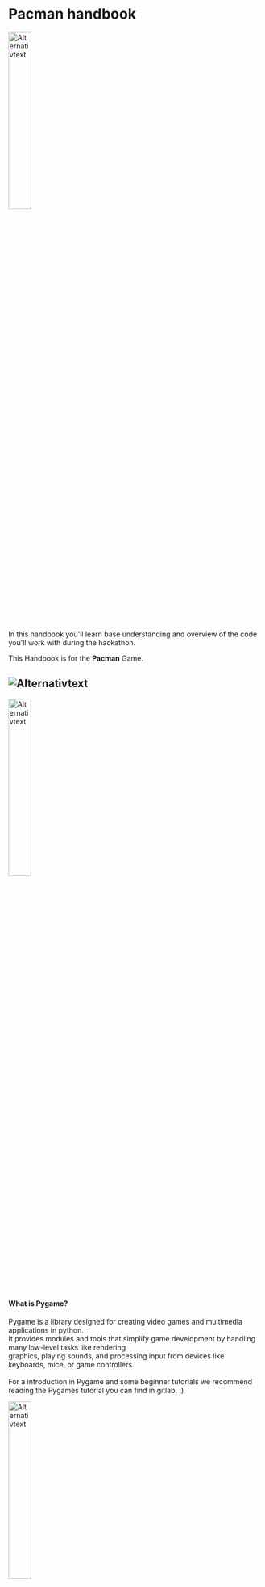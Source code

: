 # Pacman handbook

<img src="images/codealone.png" alt="Alternativtext" style="width:30%; height:auto;">

In this handbook you'll learn base understanding and overview of the code you'll work with during the hackathon.

This Handbook is for the **Pacman** Game.


## <img src="images/Introduction.png" alt="Alternativtext" style="width:auto; height:auto;">
<img src="images/pygamelogo.png" alt="Alternativtext" style="width:30%; height:auto;">

#### **What is Pygame?**



Pygame is a library designed for creating video games and multimedia applications in python. <br>
It provides modules and tools that simplify game development by handling many low-level tasks like rendering <br>
graphics, playing sounds, and processing input from devices like keyboards, mice, or game controllers.<br>
<br>
For a introduction in Pygame and some beginner tutorials we recommend reading the Pygames tutorial you can find in gitlab. :)


<img src="images/pacmanlogo.png" alt="Alternativtext" style="width:30%; height:auto;">

#### **Game Rules and Goals**

Pacman is a classic arcade game where the player controls a yellow circular character, "Pacman", navigating a maze while avoiding ghosts.<br> The goal is to eat all the dots in the maze to advance to the next level. <br>
<br>
The four ghosts "Blinky", "Pinky", "Inky" and "Clyde" patrol the maze, trying to catch Pacman.<br><br>
Blinky is a bit aggressive and chases Pacman directly.<br>
Pinky is more sneaky and tries to ambush Pacman. <br>
Inky is a bit special and is often disoriented in the maze. He combines randomnes with calculated movement.<br>
Clyde is a moody ghost. Sometimes he chases Pacman and sometimes he just wanders around aimlessly.<br><br>
When Pacman eats an **"Energizer"**(the bigger dots), he temporarily receive the power to eat the ghosts.<br>
Because they are ghosts, they will respawn in the ghost house, trying to catch Pacman again.<br>
Also, periodically, there'll appear fruits in the maze, which'll grant extra points when eaten.   

## <img src="images/ProjectOverview.png" alt="Alternativtext" style="width:auto; height:auto;">

The hackathon Pacman game consists of **14 python files** and a **text file** which contains the highscore.<br>
Also, there are two markdown files. One explaining your hackathon challenges and and a readme file, which contains a **summary** <br>
over the game files and some other noteworthy stuff. Read it to have a better overview of the files before you begin with the challenges. :)<br>
<br>
The ressources like sprites and sounds are organized in folders each with the same name.
<br>

* `Character.py`: Class for all kinds of characters. This file defines a average character class, which is used to model various core functionalities like position, movement and rendering of characters. 
<br>
This class is used by Pacman and the ghosts!
<br>

* `CharacterMode.py`: For moving sprites. This class holds all variables that belong to a character mode (like ghosts are scared or hunting).
<br>

* `Fruit.py`: Class for fruits.
<br>

* `game_constants.py`: Constants. Defines core constants and configurations of the game like screen dimensions and the direction constant,
<br> 
which defines possible movement directions and their effect on the position. 
<br>
These constants are essential for important game files like Pacman.py and MainGame.py

* `game_grid.py`: Grid that overlays the maze picture. We have a one dimensional array as a grid but for a lot of
functionality we map those indices to world coordinates (x-/y-coordinates).
<br>

* `Ghost.py`: Inherits all functionalities from the character class file and adds unique behaviors and the ghosts movement logic and strategy. 
<br>

* `high_score.txt`: Saves highscore.
<br>

* `load_image.py`: Contains a function to load the sprites from a specified path and converts them to a format compatible to Pygame's rendering system.
<br>

* `main.py`: Runs the game. See next chapter.
<br>

* `MainGame.py`: Manages main elements of the game. see next chapter.
<br>

* `MovableSprite.py`: Contains a function, that splits the sprite sheets to individual frames to use in animations. The class represents a game object that can move and display different frames.
<br>
Pacman and the ghosts inherit from this file so they can be animated. 
<br>

* `Pacman.py`: Same to the ghosts file, this file inherits from the character class file and includes movement logic, input handling and state handling (e.g. dead or alive) for Pacman.
<br>

* `Pill.py`: Defines the behavior and appearance of a pill in the game and differentiate between a normal pill and an energizer.
<br>

* `PillManager.py`: Spawns and removes pills. Manages all the pills and energizers within the game, including their initialization, tracking, and the action of Pacman eating them.
<br>

* `Scoring.py`: Manages points.
<br>

* `sprites (folder)`: Images for the game elements.


## <img src="images/HowDoesTheGameWork.png" alt="Alternativtext" style="width:auto; height:auto;">

As you have may have already seen, the code of the game is written in a object-oriented way. For Python beginners this could be a little hard to understand.<br>
<br>
Object-oriented programming (OOP) is necessary for a game, because it helps organizing the game into logical, reusable components.<br>
With this approach Pacman is represented in key elements like Pacman, the ghosts, the maze, the game logic and so on **as classes** and their behavior as **methods**.<br>
<br>
To create an easier entry into the challenge this handbook provides some simple explanations of the code you'll be working with.

1. **The main game files**

Especially in bigger projects it's common to divide the initiating file from the remaining logic. In the Pacman game the _main.py_ file is the entry point for the game, which imports the functionality of the _MainGame.py_ file, which contains the game logic. 
<br>
This provides a better overview, readability and maintaining of the code. Furthermore it separates the responsibilities of both files.
<br>
<br>
On the base of this, the Pacman game is divided in many files. They're communicating on the base of importing other files, variables and functions.
<br>
**E.g.:**<br>
```python3
from pygame import Surface
from Ghost import init_ghosts
from Pacman import Pacman
from Scoring import Scoring
from game_constants import WIDTH, HEIGHT, TOP_OFFSET, TIME_BETWEEN_ANIMATIONS
from load_image import load_image
from PillManager import PillManager
from sounds import background_sfx
```

2. **Game Logic**
<br>

The game logic is responsible for game states and coordination of game behaviour in specific situations. 
<br><br>
`game_run`: The heart of the game. This is the main loop which continously processes the logic, player movement and rendering.
<br><br>
`move_characters`: Movement logic for Pacman and the ghosts. Calls it specifically for every character.
<br><br>
`check_collisions`: As the name suggests, this function checks, if Pacman or the ghosts are colliding with a pill, fruit, other character or a wall. <br>Behavior depends on the games rules. (E.g. Pacman dies, ghosts are scared etc.)
<br><br>
`ghost_collison`: Is the logic for the collision between Pacman and a ghost. Depending on the game state it adds points and lets the ghost die or it lets Pacman die.
<br><br>
`reset`: Resets back to the beginning state.
<br><br>
`game_over`: Setting the state *is_game_over* and shows the game-over-screen. 

3. **Event Handling**

The event handling reacts to user inputs like key-pressing or the closing of the game window.
<br><br>
`handle_events`: Checks for all events the game delivers and sends them directly to the *handle_event* method.
<br><br>
`handle_event`: Reacts to specific events. E.g. *pygame.QUIT* ending the game or *pygame.KEYDOWN* for the controls.
<br>

4. **Rendering**
<br>

The rendering part of the game is responsible to bring all grafical illustrations on your screen, including the background, the characters,<br>
the animation frames etc. 
<br><br>
`draw_frame`: The main function for rendering. Draws all the sprites on the screen and updates it to display the current states.
<br><br>
`handle_animations`: Animates Pacman and the ghosts at regular intervalls based on *TIME_BETWEEN_ANIMATIONS*.
<br><br>
`init_backgrounds`: Loads the background picture and saves it for Re-use. 
<br><br><br>
**For more Pygame specific explanations be sure to check out the Pygame tutorial in Gitlab!** 

## <img src="images/OOstructure.png" alt="Alternativtext" style="width:auto; height:auto;">
####  Objects
In object-oriented programming a group of related variables and functions get combined in Units. This is called the **object**.<br>
In Python, objects are instances of a class, so you need to create a class in order to create an object. <br>
A class is basically a "Blueprint" of specific objects. 

To create a class you need to use the keyword `class`. You can already assign properties to the class and create an object.
<br>
Python has a built in function called `__init()__` to assign values to object properties.
<br>
To make the object to something more than just a data-container, you can define `methods` which define functionalities based on its variables.
<br>
Methods encapsulate specific logic and behavior of a class and its instances. Similiar to the initiation function, you need to use `def` to define a method.
<br><br>
**Example of a simple object-oriented code:**
<details>
<summary>class example</summary>

```python3
class Dog:
    species = "Dog" #Class attribute -> General for all instances
    legs = 4

    def __init__(self, name, age):
        self.name = name #Instance attribute -> Specific and independent for every instance
        self.age = age

    def bark(self, times):
        return ("Bark!" * times)


d1 = Dog("Doggie", 36)

print(d1.name)  # Output: Doggie
print(d1.age)   # Output: 36
print(d1.species) # Output: Dog
print(d1.legs)  # Output: 4
print(d1.bark(4)) # Output: Bark!Bark!Bark!Bark!
```
</details>
<br>

The `self` parameter is used as a reference to the current instance. It is needed to access the variables and methods that belongs to the instance. 
<br> Without this parameter, Python wouldn't know how to divide between class and instance attributes!
<br>

Pacman uses classes for objects like the ghosts or Pacman self, but also for items like the pill and functionalities like the pill-manager.

<details>
<summary>Show code example</summary>

```Python3
from CharacterMode import CharacterMode
from game_constants import DIRECTIONS, COLUMN_COUNT, RIGHT, NONE
from game_grid import map_coordinates_to_index, map_index_to_coordinates, game_grid
from MovableSprite import MovableSprite

class Character:

    def __init__(self, name, pos, sprite: MovableSprite):
        self.sprite = sprite
        self.name = name

        # Starting position
        self.x, self.y = pos
        self.grid_index = map_coordinates_to_index(self.x, self.y)

        # Starting direction
        self.direction = RIGHT
        self.directX, self.directY = DIRECTIONS[self.direction]

        self.cur_animation_frame = 0

    def show(self, sprite_group):
        sprite_group.add(self.sprite)

    def move(self):
        # adjust the x and y based on the current direction
        self.x += self.directX
        self.y += self.directY
        # update the grid index, so it fits the current x and y
        self.grid_index = map_coordinates_to_index(self.x, self.y)
        self.sprite.move(self.x, self.y, True)

    !MORE CODE IN GAME FILE!

``` 
</details>


<br>


<br>
In this code example, you can see how the structure is similar to the example program, but slightly more complicated. Try to familiarise yourself 
with the code and its functions and methods and work your way through the challenges. If you need help, don't hesitate to use the **Pygame tutorial** 
or ask someone for support. We hope you enjoy the challenges!
<br>


